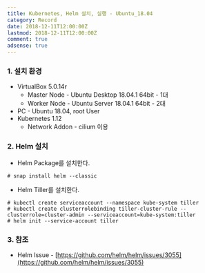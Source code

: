 ```yaml
---
title: Kubernetes, Helm 설치, 실행 - Ubuntu_18.04
category: Record
date: 2018-12-11T12:00:00Z
lastmod: 2018-12-11T12:00:00Z
comment: true
adsense: true
---
```


### 1. 설치 환경

* VirtualBox 5.0.14r
  * Master Node - Ubuntu Desktop 18.04.1 64bit - 1대
  * Worker Node - Ubuntu Server 18.04.1 64bit - 2대
* PC - Ubuntu 18.04, root User
* Kubernetes 1.12
  * Network Addon - cilium 이용

### 2. Helm 설치

* Helm Package를 설치한다.

~~~
# snap install helm --classic
~~~

* Helm Tiller를 설치한다.

~~~
# kubectl create serviceaccount --namespace kube-system tiller
# kubectl create clusterrolebinding tiller-cluster-rule --clusterrole=cluster-admin --serviceaccount=kube-system:tiller
# helm init --service-account tiller
~~~

### 3. 참조

* Helm Issue - [https://github.com/helm/helm/issues/3055](https://github.com/helm/helm/issues/3055)